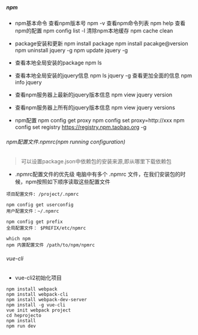 ##### npm

* npm基本命令
查看npm版本号 npm -v
查看npm命令列表 npm help
查看npm的配置 npm config list -l
清除npm本地缓存 npm cache clean

* package安装和更新
npm install package 
npm install pacakge@version
npm uninstall jquery -g
npm update jquery -g

*  查看本地全局安装的package
npm ls

* 查看本地全局安装的jquery信息
npm ls jquery -g
查看更加全面的信息 npm info jquery

* 查看npm服务器上最新的jquery版本信息
npm view jquery version

* 查看npm服务器上所有的jquery版本信息
npm view jquery versions

* npm配置
npm config get proxy
npm config set proxy=http://xxx
npm config set registry https://registry.npm.taobao.org -g

###### npm配置文件.npmrc(npm running configuration)
> 可以设置package.json中依赖包的安装来源,即从哪里下载依赖包

* .npmrc配置文件的优先级
电脑中有多个 .npmrc 文件，在我们安装包的时候，npm按照如下顺序读取这些配置文件

```
项目配置文件: /project/.npmrc

npm config get userconfig
用户配置文件：~/.npmrc

npm config get prefix
全局配置文件： $PREFIX/etc/npmrc

which npm 
npm 内置配置文件 /path/to/npm/npmrc
```




###### vue-cli

* vue-cli2初始化项目
```
npm install webpack
npm install webpack-cli
npm install webpack-dev-server
npm install -g vue-cli
vue init webpack project
cd heprojecto
npm install
npm run dev
```